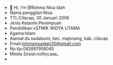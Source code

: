- 👋 Hi, I’m @Rohma Nisa Idah
- Nama panggilan:Nisa
- TTL:Cilacap, 30 Januari 2006
- Jenis Kelamin:Perempuan
- Pendidikan:•STMIK WIDYA UTAMA
- Agama:Islam
- Alamat:ds.sadabumi, kec. majenang, kab. cilacap
- Email:rohmanisaidah30@gmail.com
- No.tlp:083897958045
- Media Sosial:notllycaaa_
- 
<!---
ningmaghrib27/ningmaghrib27 is a ✨ special ✨ repository because its `README.md` (this file) appears on your GitHub profile.
You can click the Preview link to take a look at your changes.
--->
